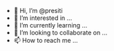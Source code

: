 - 👋 Hi, I’m @presiti
- 👀 I’m interested in ...
- 🌱 I’m currently learning ...
- 💞️ I’m looking to collaborate on ...
- 📫 How to reach me ...

<!---
presiti/presiti is a ✨ special ✨ repository because its `README.md` (this file) appears on your GitHub profile.
You can click the Preview link to take a look at your changes.
--->
